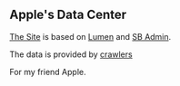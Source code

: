 ## Apple's Data Center

[The Site](http://apples-data-center.chxj.name) is based on [Lumen](https://lumen.laravel.com/) and [SB Admin](http://startbootstrap.com/template-overviews/sb-admin/).

The data is provided by [crawlers](https://github.com/chxj1992/crawlers)

For my friend Apple.
